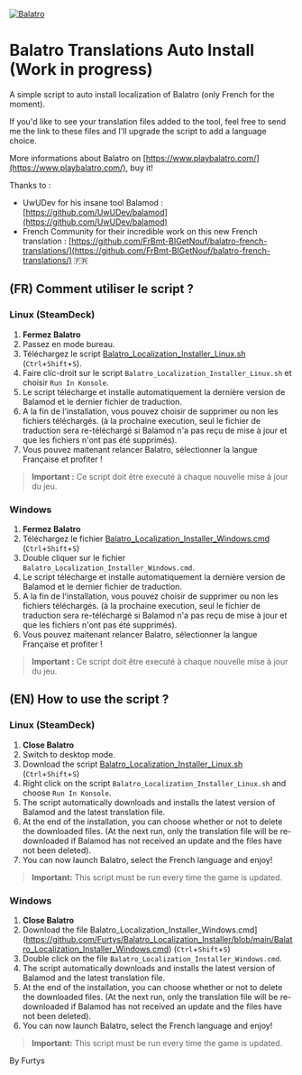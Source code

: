 
[![Balatro](https://www.playbalatro.com/assets/logo2-C9SU2BrI.png)](https://www.playbalatro.com/)

# Balatro Translations Auto Install (Work in progress)

A simple script to auto install localization of Balatro (only French for the moment).

If you'd like to see your translation files added to the tool, feel free to send me the link to these files and I'll upgrade the script to add a language choice.

More informations about Balatro on [https://www.playbalatro.com/](https://www.playbalatro.com/), buy it!

Thanks to :
- UwUDev for his insane tool Balamod : [https://github.com/UwUDev/balamod](https://github.com/UwUDev/balamod)
- French Community for their incredible work on this new French translation : [https://github.com/FrBmt-BIGetNouf/balatro-french-translations/](https://github.com/FrBmt-BIGetNouf/balatro-french-translations/) 🇫🇷

## (FR) Comment utiliser le script ?

### Linux (SteamDeck)
1. **Fermez Balatro**
2. Passez en mode bureau.
3. Téléchargez le script [Balatro_Localization_Installer_Linux.sh](https://github.com/Furtys/Balatro_Localization_Installer/blob/main/Balatro_Localization_Installer_Linux.sh) (`Ctrl`+`Shift`+`S`).
4. Faire clic-droit sur le script `Balatro_Localization_Installer_Linux.sh` et choisir `Run In Konsole`.
5. Le script télécharge et installe automatiquement la dernière version de Balamod et le dernier fichier de traduction.
6. A la fin de l'installation, vous pouvez choisir de supprimer ou non les fichiers téléchargés. (à la prochaine execution, seul le fichier de traduction sera re-téléchargé si Balamod n'a pas reçu de mise à jour et que les fichiers n'ont pas été supprimés).
7. Vous pouvez maitenant relancer Balatro, sélectionner la langue Française et profiter !

> **Important :** Ce script doit être executé à chaque nouvelle mise à jour du jeu.

### Windows
1. **Fermez Balatro**
2. Téléchargez le fichier [Balatro_Localization_Installer_Windows.cmd](https://github.com/Furtys/Balatro_Localization_Installer/blob/main/Balatro_Localization_Installer_Windows.cmd) (`Ctrl`+`Shift`+`S`)
3. Double cliquer sur le fichier `Balatro_Localization_Installer_Windows.cmd`.
4. Le script télécharge et installe automatiquement la dernière version de Balamod et le dernier fichier de traduction.
5. A la fin de l'installation, vous pouvez choisir de supprimer ou non les fichiers téléchargés. (à la prochaine execution, seul le fichier de traduction sera re-téléchargé si Balamod n'a pas reçu de mise à jour et que les fichiers n'ont pas été supprimés).
6. Vous pouvez maitenant relancer Balatro, sélectionner la langue Française et profiter !

> **Important :** Ce script doit être executé à chaque nouvelle mise à jour du jeu.

## (EN) How to use the script ?

### Linux (SteamDeck)
1. **Close Balatro**
2. Switch to desktop mode.
3. Download the script [Balatro_Localization_Installer_Linux.sh](https://github.com/Furtys/Balatro_Localization_Installer/blob/main/Balatro_Localization_Installer_Linux.sh) (`Ctrl`+`Shift`+`S`)
4. Right click on the script `Balatro_Localization_Installer_Linux.sh` and choose `Run In Konsole`.
5. The script automatically downloads and installs the latest version of Balamod and the latest translation file.
6. At the end of the installation, you can choose whether or not to delete the downloaded files. (At the next run, only the translation file will be re-downloaded if Balamod has not received an update and the files have not been deleted).
7. You can now launch Balatro, select the French language and enjoy!

> **Important:** This script must be run every time the game is updated.

### Windows
1. **Close Balatro**
2. Download the file Balatro_Localization_Installer_Windows.cmd](https://github.com/Furtys/Balatro_Localization_Installer/blob/main/Balatro_Localization_Installer_Windows.cmd) (`Ctrl`+`Shift`+`S`)
3. Double click on the file `Balatro_Localization_Installer_Windows.cmd`. 
4. The script automatically downloads and installs the latest version of Balamod and the latest translation file.
5. At the end of the installation, you can choose whether or not to delete the downloaded files. (At the next run, only the translation file will be re-downloaded if Balamod has not received an update and the files have not been deleted).
6. You can now launch Balatro, select the French language and enjoy!

> **Important:** This script must be run every time the game is updated.

By Furtys